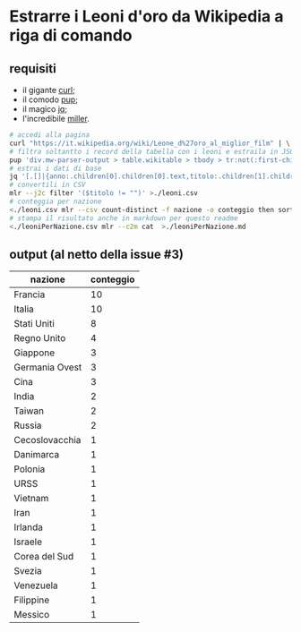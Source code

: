 # Estrarre i Leoni d'oro da Wikipedia a riga di comando

## requisiti

- il gigante [curl](https://curl.haxx.se/);
- il comodo [pup](https://github.com/ericchiang/pup);
- il magico [jq](https://stedolan.github.io/jq/);
- l'incredibile [miller](https://github.com/johnkerl/miller).

```bash
# accedi alla pagina
curl "https://it.wikipedia.org/wiki/Leone_d%27oro_al_miglior_film" | \
# filtra soltantto i record della tabella con i leoni e estraila in JSON
pup 'div.mw-parser-output > table.wikitable > tbody > tr:not(:first-child) json{}' | \
# estrai i dati di base
jq '[.[]|{anno:.children[0].children[0].text,titolo:.children[1].children[0].children[0].text,regista:.children[2].children[0].text,nazione:.children[3].children[1].text}]' | \
# convertili in CSV
mlr --j2c filter '($titolo != "")' >./leoni.csv
# conteggia per nazione
<./leoni.csv mlr --csv count-distinct -f nazione -o conteggio then sort -nr conteggio >./leoniPerNazione.csv
# stampa il risultato anche in markdown per questo readme
<./leoniPerNazione.csv mlr --c2m cat  >./leoniPerNazione.md
```

## output (al netto della issue #3)

| nazione | conteggio |
| --- | --- |
| Francia | 10 |
| Italia | 10 |
| Stati Uniti | 8 |
| Regno Unito | 4 |
| Giappone | 3 |
| Germania Ovest | 3 |
| Cina | 3 |
| India | 2 |
| Taiwan | 2 |
| Russia | 2 |
| Cecoslovacchia | 1 |
| Danimarca | 1 |
| Polonia | 1 |
| URSS | 1 |
| Vietnam | 1 |
| Iran | 1 |
| Irlanda | 1 |
| Israele | 1 |
| Corea del Sud | 1 |
| Svezia | 1 |
| Venezuela | 1 |
| Filippine | 1 |
| Messico | 1 |
